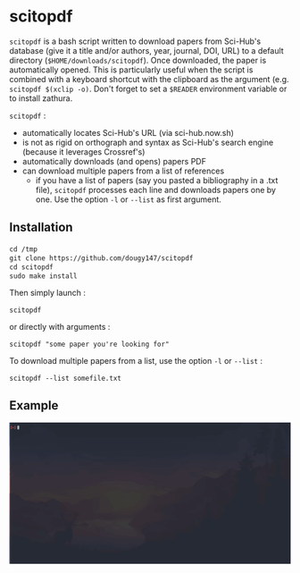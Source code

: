 # scitopdf

`scitopdf` is a bash script written to download papers from Sci-Hub's database (give it a title and/or authors, year, journal, DOI, URL) to a default directory (`$HOME/downloads/scitopdf`).
Once downloaded, the paper is automatically opened. This is particularly useful when the script is combined with a keyboard shortcut with the clipboard as the argument (e.g. `scitopdf $(xclip -o)`. Don't forget to set a `$READER` environment variable or to install zathura.

`scitopdf` :
- automatically locates Sci-Hub's URL (via sci-hub.now.sh)
- is not as rigid on orthograph and syntax as Sci-Hub's search engine (because it leverages Crossref's)
- automatically downloads (and opens) papers PDF
- can download multiple papers from a list of references
	* if you have a list of papers (say you pasted a bibliography in a .txt file), `scitopdf` processes each line and downloads papers one by one. Use the option `-l` or `--list` as first argument.

## Installation

```
cd /tmp
git clone https://github.com/dougy147/scitopdf
cd scitopdf
sudo make install
```
Then simply launch :
```
scitopdf
```
or directly with arguments :
```
scitopdf "some paper you're looking for"
```

To download multiple papers from a list, use the option `-l` or `--list` :
```
scitopdf --list somefile.txt
```

## Example

![](example.gif)
